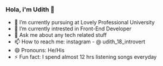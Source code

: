 ### Hola, i'm Udith 👋

- 📕 I’m currently pursuing at Lovely Professional University
- 🌱 I’m currently intrested in Front-End Developer
- 💬 Ask me about any tech related stuff
- 📫 How to reach me: instagram - @ udith_18_introvert
- 😄 Pronouns: He/His
- ⚡ Fun fact: I spend almost 12 hrs listening songs everyday
